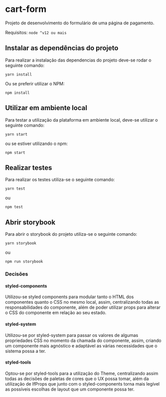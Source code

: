 # cart-form

Projeto de desenvolvimento do formulário de uma página de pagamento.

Requisitos: `node ^v12 ou mais`

## Instalar as dependências do projeto 

Para realizar a instalação das dependencias do projeto deve-se rodar o seguinte comando:

`yarn install`

Ou se preferir utilizar o NPM:

`npm install`

## Utilizar em ambiente local

Para testar a utilização da plataforma em ambiente local, deve-se utilizar o seguinte comando:

`yarn start`

ou se estiver utilizando o npm:

`npm start`


## Realizar testes

Para realizar os testes utiliza-se o seguinte comando:

`yarn test`

ou 

`npm test`

## Abrir storybook

Para abrir o storybook do projeto utiliza-se o seguinte comando:

`yarn storybook`

ou

`npm run storybook`

### Decisões

#### styled-components

Utilizou-se styled components para modular tanto o HTML dos componentes quanto o CSS no mesmo local, assim, centralizando todas as responsabilidades do componente, além de poder utilizar props para alterar o CSS do componente em relação ao seu estado.

#### styled-system
Utilizou-se por styled-system para passar os valores de algumas propriedades CSS no momento da chamada do componente, assim, criando um componente mais agnóstico e adaptável as várias necessidades que o sistema possa a ter.

#### styled-tools
Optou-se por styled-tools para a utilização do Theme, centralizando assim todas as decisões de paletas de cores que o UX possa tomar, além da utilização de IfProps que junto com o styled-components torna mais legível as possíveis escolhas de layout que um componente possa ter.